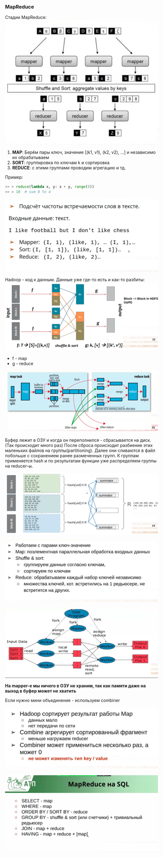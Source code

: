 ### MapReduce

Стадии MapReduce:
![img.png](images/map_reduce.png)

1. **MAP**: Берём пары ключ, значение [(k1, v1), (k2, v2), ...] и независимо их обрабатываем
2. **SORT**: группировка по ключам k и сортировка
3. **REDUCE**: с этими группами проводим агрегацию и тд.

Пример:

~~~python
>> > reduce(lambda x, y: x + y, range(5))
>> > 10  # sum 0 to 4
~~~

![img.png](images/img_ex.png)

Hadoop - код к данным. Данные уже где-то есть и как-то разбиты:
![img.png](images/hadoop_mapreduce.png)

* f - map
* g - reduce

![img.png](images/hadoop_map_reduce_in_details.png)

Буфер лежит в ОЗУ и когда он переполнился - сбрасывается на диск. (Так происходит много раз)
После сброса происходит разбиение этих маленьких файлов на группы(partitioning).
Далее они сливаются в файл побольше с сохранением ранее размеченных групп.
К группам применяется hash и по результатам функции уже распределяем группы на reducer-ы.

![img.png](images/bet_map_n_reduce.png)

![img.png](images/mapreduce_summer.png)

![img.png](images/mapreduce_wt_master.png)

**На mapper-е мы ничего в ОЗУ не храним, так как памяти даже на выход в буфер может не хватить**

Если нужно мини объединение - используем combiner

![img.png](images/combiner.png)

![img.png](images/mapreduce_on_hive.png)


